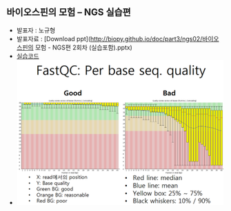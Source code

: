 ## 바이오스핀의 모험 – NGS 실습편
- 발표자 : 노규형
- 발표자료 : [Download ppt](http://biopy.github.io/doc/part3/ngs02/바이오스핀의 모험 - NGS편 2회차 (실습포함).pptx)
- [실습코드](https://github.com/biopy/biopy.github.io/tree/master/notebook/Part3/Week4/ngs02)
- ![fastqc](doc/img/fastqc.png)

